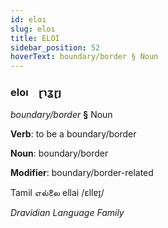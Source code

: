 ```yaml
---
id: eloı
slug: eloı
title: ELOI
sidebar_position: 52
hoverText: boundary/border § Noun
---
```


### eloı&emsp;<span kind="abugida">ɽɿʓɽȷ</span>

*boundary/border* **§** Noun

**Verb**: to be a boundary/border

**Noun**: boundary/border

**Modifier**: boundary/border-related

Tamil எல்லை ellai /ɛllɐɪ̯/

*Dravidian Language Family*